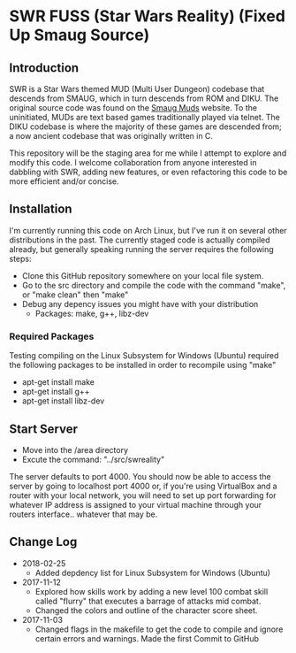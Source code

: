 # SWR FUSS (Star Wars Reality) (Fixed Up Smaug Source)

## Introduction
SWR is a Star Wars themed MUD (Multi User Dungeon) codebase that  descends from SMAUG, which in turn descends from ROM and DIKU. The original source code was found on the [Smaug Muds](https://www.smaugmuds.org) website. To the uninitiated, MUDs are text based games traditionally played via telnet. The DIKU codebase is where the majority of these games are descended from; a now ancient codebase that was originally written in C.

This repository will be the staging area for me while I attempt to explore and modify this code. I welcome collaboration from anyone interested in dabbling with SWR, adding new features, or even refactoring this code to be more efficient and/or concise.

## Installation
I'm currently running this code on Arch Linux, but I've run it on several other distributions in the past. The currently staged code is actually compiled already, but generally speaking running the server requires the following steps:
- Clone this GitHub repository somewhere on your local file system.
- Go to the src directory and compile the code with the command "make", or "make clean" then "make"
- Debug any depency issues you might have with your distribution
  -  Packages: make, g++, libz-dev

### Required Packages
Testing compiling on the Linux Subsystem for Windows (Ubuntu) required the following packages to be installed in order to recompile using "make"

- apt-get install make
- apt-get install g++
- apt-get install libz-dev

## Start Server
- Move into the /area directory
- Excute the command: "../src/swreality"

The server defaults to port 4000. You should now be able to access the server by going to localhost port 4000 or, if you're using VirtualBox and a router with your local network, you will need to set up port forwarding for whatever IP address is assigned to your virtual machine through your routers interface.. whatever that may be.

## Change Log
- 2018-02-25
  - Added depdency list for Linux Subsystem for Windows (Ubuntu)
- 2017-11-12
  - Explored how skills work by adding a new level 100 combat skill called "flurry" that executes a barrage of attacks mid combat.
  - Changed the colors and outline of the character score sheet.
- 2017-11-03
  - Changed flags in the makefile to get the code to compile and ignore certain errors and warnings. Made the first Commit to GitHub
